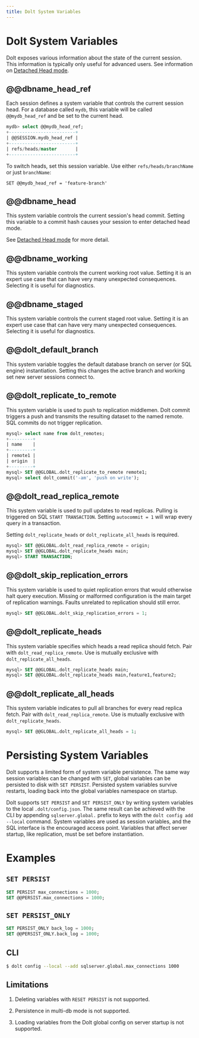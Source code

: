 ```yaml
---
title: Dolt System Variables
---
```


# Dolt System Variables

Dolt exposes various information about the state of the current
session. This information is typically only useful for advanced
users. See information on [Detached Head
mode](heads.md#detached-head-mode).

## @@dbname_head_ref

Each session defines a system variable that controls the current
session head. For a database called `mydb`, this variable
will be called `@@mydb_head_ref` and be set to the current head.

```sql
mydb> select @@mydb_head_ref;
+-------------------------+
| @@SESSION.mydb_head_ref |
+-------------------------+
| refs/heads/master       |
+-------------------------+
```

To switch heads, set this session variable. Use either
`refs/heads/branchName` or just `branchName`:

`SET @@mydb_head_ref = 'feature-branch'`

## @@dbname_head

This system variable controls the current session's head
commit. Setting this variable to a commit hash causes your session to
enter detached head mode.

See [Detached Head mode](./branches.md#detached-head-mode) for more detail.

## @@dbname_working

This system variable controls the current working root value. Setting
it is an expert use case that can have very many unexpected
consequences. Selecting it is useful for diagnostics.

## @@dbname_staged

This system variable controls the current staged root value. Setting
it is an expert use case that can have very many unexpected
consequences. Selecting it is useful for diagnostics.

## @@dolt_default_branch

This system variable toggles the default database branch on server
(or SQL engine) instantiation. Setting this changes the active branch
and working set new server sessions connect to.

## @@dolt_replicate_to_remote

This system variable is used to push to replication middlemen. Dolt
commit triggers a push and transmits the resulting dataset to the named
remote. SQL commits do not trigger replication.

```sql
mysql> select name from dolt_remotes;
+---------+
| name    |
+---------+
| remote1 |
| origin  |
+---------+
mysql> SET @@GLOBAL.dolt_replicate_to_remote remote1;
mysql> select dolt_commit('-am', 'push on write');
```

## @@dolt_read_replica_remote

This system variable is used to pull updates to read replicas.
Pulling is triggered on SQL `START TRANSACTION`. Setting `autocommit = 1`
will wrap every query in a transaction.

Setting `dolt_replicate_heads` or `dolt_replicate_all_heads` is required.

```sql
mysql> SET @@GLOBAL.dolt_read_replica_remote = origin;
mysql> SET @@GLOBAL.dolt_replicate_heads main;
mysql> START TRANSACTION;
```

## @@dolt_skip_replication_errors

This system variable is used to quiet replication
errors that would otherwise halt query execution. Missing or malformed
configuration is the main target of replication warnings. Faults
unrelated to replication should still error.

```sql
mysql> SET @@GLOBAL.dolt_skip_replication_errors = 1;
```

## @@dolt_replicate_heads

This system variable specifies which heads a read replica should fetch.
Pair with `dolt_read_replica_remote`. Use is mutually exclusive with
`dolt_replicate_all_heads`.

```sql
mysql> SET @@GLOBAL.dolt_replicate_heads main;
mysql> SET @@GLOBAL.dolt_replicate_heads main,feature1,feature2;
```

## @@dolt_replicate_all_heads

This system variable indicates to pull all branches for every read replica
fetch. Pair with `dolt_read_replica_remote`. Use is mutually exclusive
with `dolt_replicate_heads`.

```sql
mysql> SET @@GLOBAL.dolt_replicate_all_heads = 1;
```

# Persisting System Variables

Dolt supports a limited form of system variable persistence. The same
way session
variables can be changed with `SET`, global variables can be persisted
to disk with `SET PERSIST`. Persisted system variables survive restarts,
loading back into the global variables namespace on startup.

Dolt supports `SET PERSIST` and `SET PERSIST_ONLY` by writing system
variables to the local `.dolt/config.json`. The same result can be
achieved with the CLI by appending `sqlserver.global.` prefix to
keys with the `dolt config add --local` command. System
variables are used as session variables, and the SQL interface is
the encouraged access point. Variables that affect server startup, like
replication, must be set before instantiation.

# Examples

## `SET PERSIST`

```sql
SET PERSIST max_connections = 1000;
SET @@PERSIST.max_connections = 1000;
```

## `SET PERSIST_ONLY`

```sql
SET PERSIST_ONLY back_log = 1000;
SET @@PERSIST_ONLY.back_log = 1000;
```

## CLI

```bash
$ dolt config --local --add sqlserver.global.max_connections 1000
```

## Limitations

1. Deleting variables with `RESET PERSIST` is not supported.

2. Persistence in multi-db mode is not supported.

3. Loading variables from the Dolt global config on server startup is
   not supported.
